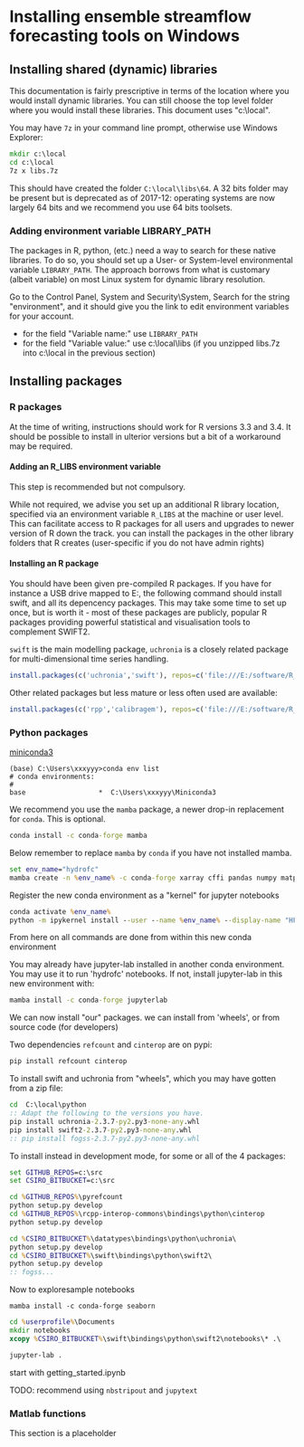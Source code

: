 # Installing ensemble streamflow forecasting tools on Windows

## Installing shared (dynamic) libraries

This documentation is fairly prescriptive in terms of the location where you would install dynamic libraries. You can still choose the top level folder where you would install these libraries. This document uses "c:\local".

You may have `7z` in your command line prompt, otherwise use Windows Explorer:

```bat
mkdir c:\local
cd c:\local
7z x libs.7z
```

This should have created the folder `C:\local\libs\64`. A 32 bits folder may be present but is deprecated as of 2017-12: operating systems are now largely 64 bits and we recommend you use 64 bits toolsets.

### Adding environment variable LIBRARY_PATH

The packages in R, python, (etc.) need a way to search for these native libraries. To do so, you should set up a User- or System-level environmental variable `LIBRARY_PATH`. The approach borrows from what is customary (albeit variable) on most Linux system for dynamic library resolution.

Go to the Control Panel, System and Security\System, Search for the string "environment", and it should give you the link to edit environment variables for your account.

* for the field "Variable name:" use `LIBRARY_PATH`
* for the field "Variable value:" use c:\local\libs  (if you unzipped libs.7z into c:\local in the previous section)

## Installing packages

### R packages

At the time of writing, instructions should work for R versions 3.3 and 3.4. It should be possible to install in ulterior versions but a bit of a workaround may be required.

#### Adding an R_LIBS environment variable

This step is recommended but not compulsory.

While not required, we advise you set up an additional R library location, specified via an environment variable `R_LIBS` at the machine or user level. This can facilitate access to R packages for all users and upgrades to newer version of R down the track. you can install the packages in the other library folders that R creates (user-specific if you do not have admin rights)

#### Installing an R package

You should have been given pre-compiled R packages. If you have for instance a USB drive mapped to E:, the following command should install swift, and all its depencency packages. This may take some time to set up once, but is worth it - most of these packages are publicly, popular R packages providing powerful statistical and visualisation tools to complement SWIFT2.

`swift` is the main modelling package, `uchronia` is a closely related package for multi-dimensional time series handling. 

```R
install.packages(c('uchronia','swift'), repos=c('file:///E:/software/R_pkgs', 'https://cran.csiro.au'), type='win.binary')
```

Other related packages but less mature or less often used are available:

```R
install.packages(c('rpp','calibragem'), repos=c('file:///E:/software/R_pkgs', 'https://cran.csiro.au'), type='win.binary')
```

### Python packages

[miniconda3](https://docs.conda.io/en/latest/miniconda.html)

```text
(base) C:\Users\xxxyyy>conda env list
# conda environments:
#
base                  *  C:\Users\xxxyyy\Miniconda3
```

We recommend you use the `mamba` package, a newer drop-in replacement for `conda`. This is optional.

```bat
conda install -c conda-forge mamba
```

Below remember to replace `mamba` by `conda` if you have not installed mamba.

```bat
set env_name="hydrofc"
mamba create -n %env_name% -c conda-forge xarray cffi pandas numpy matplotlib ipykernel jsonpickle
```

Register the new conda environment as a "kernel" for jupyter notebooks

```bat
conda activate %env_name%
python -m ipykernel install --user --name %env_name% --display-name "HFC"
```

From here on all commands are done from within this new conda environment

You may already have jupyter-lab installed in another conda environment. You may use it to run 'hydrofc' notebooks. If not, install jupyter-lab in this new environment with:

```bat
mamba install -c conda-forge jupyterlab
```

We can now install "our" packages. we can install from 'wheels', or from source code (for developers)

Two dependencies `refcount` and `cinterop` are on pypi:

```bat
pip install refcount cinterop
```

To install swift and uchronia from "wheels", which you may have gotten from a zip file:

```bat
cd  C:\local\python
:: Adapt the following to the versions you have.
pip install uchronia-2.3.7-py2.py3-none-any.whl
pip install swift2-2.3.7-py2.py3-none-any.whl
:: pip install fogss-2.3.7-py2.py3-none-any.whl
```

To install instead in development mode, for some or all of the 4 packages:

```bat
set GITHUB_REPOS=c:\src
set CSIRO_BITBUCKET=c:\src
```

```bat
cd %GITHUB_REPOS%\pyrefcount
python setup.py develop
cd %GITHUB_REPOS%\rcpp-interop-commons\bindings\python\cinterop
python setup.py develop

cd %CSIRO_BITBUCKET%\datatypes\bindings\python\uchronia\
python setup.py develop
cd %CSIRO_BITBUCKET%\swift\bindings\python\swift2\
python setup.py develop
:: fogss...
```

Now to exploresample notebooks

`mamba install -c conda-forge seaborn`

```bat
cd %userprofile%\Documents
mkdir notebooks
xcopy %CSIRO_BITBUCKET%\swift\bindings\python\swift2\notebooks\* .\

jupyter-lab .
```

start with getting_started.ipynb

TODO: recommend using `nbstripout` and `jupytext`

### Matlab functions

This section is a placeholder
